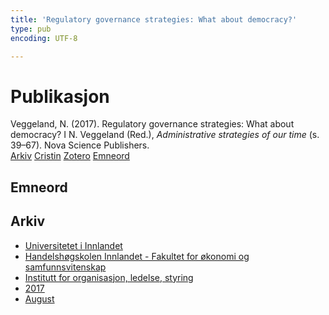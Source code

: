 ```yaml
---
title: 'Regulatory governance strategies: What about democracy?'
type: pub
encoding: UTF-8

---
```

<h1>Publikasjon</h1>
<article id="csl-bib-container-WILQSMMF" class="csl-bib-container">
  <div class="csl-bib-body"> <div class="csl-entry">Veggeland, N. (2017). Regulatory governance strategies: What about democracy? I N. Veggeland (Red.), <i>Administrative strategies of our time</i> (s. 39–67). Nova Science Publishers.</div> </div>
  <div class="csl-bib-buttons">
    <a href="#taxonomy-article-WILQSMMF" alt="archive" class="csl-bib-button">Arkiv</a>
    <a href="https://app.cristin.no/results/show.jsf?id=1483848" alt="Cristin" class="csl-bib-button">Cristin</a>
    <a href="http://zotero.org/groups/5881554/items/WILQSMMF" alt="Zotero" class="csl-bib-button">Zotero</a>
    <a href="#keywords-article-WILQSMMF" alt="keywords" class="csl-bib-button">Emneord</a>
  </div>
  <div id="csl-bib-meta-container-WILQSMMF"></div>
</article>
<div id="csl-bib-meta-WILQSMMF" class="csl-bib-meta">
  <article id="keywords-article-WILQSMMF" class="keywords-article">
    <h1>Emneord</h1>
    
  </article>
  <article id="taxonomy-article-WILQSMMF" class="taxonomy-article">
    <h1>Arkiv</h1>
    <ul>
      <li>
        <a href="/nn/archive/?key=3DCRN523">Universitetet i Innlandet</a>
      </li>
      <li>
        <a href="/nn/archive/?key=DU8Q9LN9">Handelshøgskolen Innlandet - Fakultet for økonomi og samfunnsvitenskap</a>
      </li>
      <li>
        <a href="/nn/archive/?key=4LUWR3ZM">Institutt for organisasjon, ledelse, styring</a>
      </li>
      <li>
        <a href="/nn/archive/?key=KF5I8TQ8">2017</a>
      </li>
      <li>
        <a href="/nn/archive/?key=86D7C84U">August</a>
      </li>
    </ul>
  </article>
</div>
